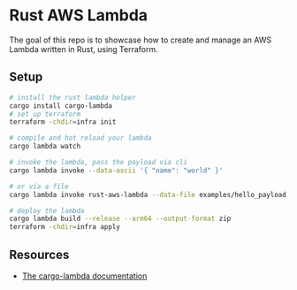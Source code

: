 # Rust AWS Lambda

The goal of this repo is to showcase how to create and manage an AWS Lambda written in
Rust, using Terraform.

## Setup

```sh
# install the rust lambda helper
cargo install cargo-lambda
# set up terraform
terraform -chdir=infra init

# compile and hot reload your lambda
cargo lambda watch

# invoke the lambda, pass the payload via cli
cargo lambda invoke --data-ascii '{ "name": "world" }'

# or via a file
cargo lambda invoke rust-aws-lambda --data-file examples/hello_payload.json

# deploy the lambda
cargo lambda build --release --arm64 --output-format zip
terraform -chdir=infra apply
```


## Resources

* [The cargo-lambda documentation](https://www.cargo-lambda.info/)
